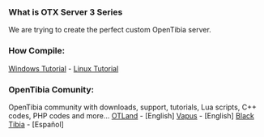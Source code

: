 ### What is OTX Server 3 Series
We are trying to create the perfect custom OpenTibia server.

### How Compile:
[Windows Tutorial](https://github.com/mattyx14/otxserver/wiki/Compilling-on-Windows) - [Linux Tutorial](https://github.com/mattyx14/otxserver/wiki/Compilling-on-Linux)

### OpenTibia Comunity:
OpenTibia community with downloads, support, tutorials, Lua scripts, C++ codes, PHP codes and more...
[OTLand](https://otland.net/) - [English]
[Vapus](http://vapus.net/) - [English]
[Black Tibia](http://blacktibia.org/) - [Español]